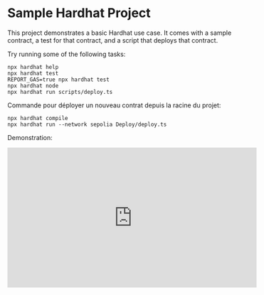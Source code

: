 # Sample Hardhat Project

This project demonstrates a basic Hardhat use case. It comes with a sample contract, a test for that contract, and a script that deploys that contract.

Try running some of the following tasks:

```shell
npx hardhat help
npx hardhat test
REPORT_GAS=true npx hardhat test
npx hardhat node
npx hardhat run scripts/deploy.ts
```

Commande pour déployer un nouveau contrat depuis la racine du projet: 

```shell
npx hardhat compile
npx hardhat run --network sepolia Deploy/deploy.ts
```

Demonstration:
<iframe width="560" height="315" src="https://youtu.be/5WQ6H-Ys890" frameborder="0" allowfullscreen></iframe>
